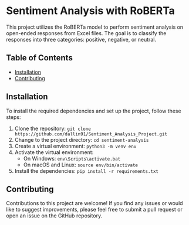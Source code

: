 <h1>Sentiment Analysis with RoBERTa</h1>

<p>This project utilizes the RoBERTa model to perform sentiment analysis on open-ended responses from Excel files. The goal is to classify the responses into three categories: positive, negative, or neutral.</p>

<h2>Table of Contents</h2>

<ul>
  <li><a href="#installation">Installation</a></li>
  <li><a href="#contributing">Contributing</a></li>
</ul>

<h2 id="installation">Installation</h2>

<p>To install the required dependencies and set up the project, follow these steps:</p>

<ol>
  <li>Clone the repository: <code>git clone https://github.com/dallin91/Sentiment_Analysis_Project.git</code></li>
  <li>Change to the project directory: <code>cd sentiment-analysis</code></li>
  <li>Create a virtual environment: <code>python3 -m venv env</code></li>
  <li>Activate the virtual environment:
    <ul>
      <li>On Windows: <code>env\Scripts\activate.bat</code></li>
      <li>On macOS and Linux: <code>source env/bin/activate</code></li>
    </ul>
  </li>
  <li>Install the dependencies: <code>pip install -r requirements.txt</code></li>
</ol>

<h2 id="contributing">Contributing</h2>

<p>Contributions to this project are welcome! If you find any issues or would like to suggest improvements, please feel free to submit a pull request or open an issue on the GitHub repository.</p>
